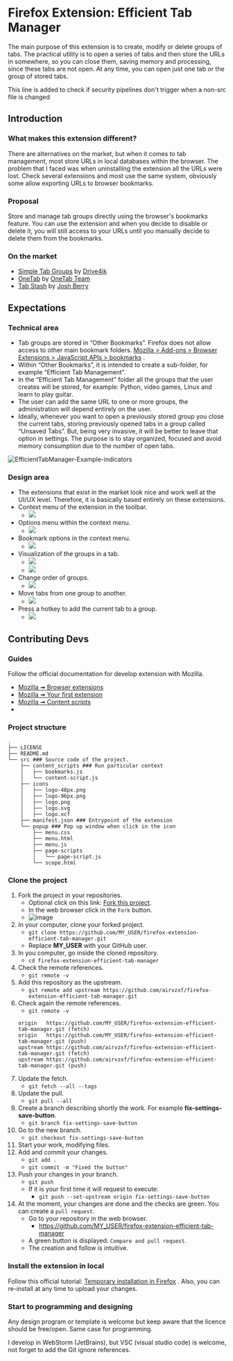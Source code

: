 # Firefox Extension: Efficient Tab Manager

The main purpose of this extension is to create, modify or delete groups of tabs. The practical utility is to open a
series of tabs and then store the URLs in somewhere, so you can close them, saving memory and processing, since these
tabs are not open. At any time, you can open just one tab or the group of stored tabs.

This line is added to check if security pipelines don't trigger when a non-src file is changed

## Introduction

### What makes this extension different?

There are alternatives on the market, but when it comes to tab management, most store URLs in local databases within the
browser. The problem that I faced was when uninstalling the extension all the URLs were lost. Check several extensions
and most use the same system, obviously some allow exporting URLs to browser bookmarks.

### Proposal

Store and manage tab groups directly using the browser's bookmarks feature. You can use the extension and when you
decide to disable or delete it, you will still access to your URLs until you manually decide to delete them from the
bookmarks.

### On the market

- [Simple Tab Groups](https://addons.mozilla.org/en-US/firefox/addon/simple-tab-groups/)
  by [Drive4ik](https://addons.mozilla.org/en-US/firefox/user/1017663/)
- [OneTab](https://addons.mozilla.org/en-US/firefox/addon/onetab/)
  by [OneTab Team](https://addons.mozilla.org/en-US/firefox/user/10945418/)
- [Tab Stash](https://addons.mozilla.org/en-US/firefox/addon/tab-stash/)
  by [Josh Berry](https://addons.mozilla.org/en-US/firefox/user/14084455/)

## Expectations

### Technical area

- Tab groups are stored in “Other Bookmarks”. Firefox does not allow access to other main bookmark folders.
  [Mozilla > Add-ons > Browser Extensions > JavaScript APIs > bookmarks](https://developer.mozilla.org/en-US/docs/Mozilla/Add-ons/WebExtensions/API/bookmarks)
  .
- Within “Other Bookmarks”, it is intended to create a sub-folder, for example “Efficient Tab Management”.
- In the “Efficient Tab Management” folder all the groups that the user creates will be stored, for example: Python,
  video games, Linux and learn to play guitar.
- The user can add the same URL to one or more groups, the administration will depend entirely on the user.
- Ideally, whenever you want to open a previously stored group you close the current tabs, storing previously opened
  tabs in a group called “Unsaved Tabs”. But, being very invasive, it will be better to leave that option in settings.
  The purpose is to stay organized, focused and avoid memory consumption due to the number of open tabs.

![EfficientTabManager-Example-indicators](https://user-images.githubusercontent.com/831380/196868164-bd524005-546f-4591-93be-2fa5b57c5ca3.png)

### Design area

- The extensions that exist in the market look nice and work well at the UI/UX level. Therefore, it is basically based
  entirely on these extensions.
- Context menu of the extension in the toolbar.
    - ![](https://addons.mozilla.org/user-media/previews/full/209/209871.png)
- Options menu within the context menu.
    - ![](https://addons.mozilla.org/user-media/previews/full/209/209872.png)
- Bookmark options in the context menu.
    - ![](https://addons.mozilla.org/user-media/previews/full/209/209879.png)
- Visualization of the groups in a tab.
    - ![](https://addons.mozilla.org/user-media/previews/full/209/209884.png)
    - ![](https://addons.mozilla.org/user-media/previews/full/251/251717.png)
- Change order of groups.
    - ![](https://addons.mozilla.org/user-media/previews/full/209/209887.png)
- Move tabs from one group to another.
    - ![](https://addons.mozilla.org/user-media/previews/full/209/209888.png)
- Press a hotkey to add the current tab to a group.
    - ![](https://addons.mozilla.org/user-media/previews/full/209/209891.png)

## Contributing Devs

### Guides

Follow the official documentation for develop extension with Mozilla.

- [Mozilla ➟ Browser extensions](https://developer.mozilla.org/en-US/docs/Mozilla/Add-ons/WebExtensions)
- [Mozilla ➟ Your first extension](https://developer.mozilla.org/en-US/docs/Mozilla/Add-ons/WebExtensions/Your_first_WebExtension)
- [Mozilla ➟ Content scripts](https://developer.mozilla.org/en-US/docs/Mozilla/Add-ons/WebExtensions/Content_scripts)
-

### Project structure

```text
.
├── LICENSE
├── README.md
└── src ### Source code of the project.
    ├── content_scripts ### Run particular context
    │   ├── bookmarks.js
    │   └── content-script.js
    ├── icons
    │   ├── logo-48px.png
    │   ├── logo-96px.png
    │   ├── logo.png
    │   ├── logo.svg
    │   ├── logo.xcf
    ├── manifest.json ### Entrypoint of the extension
    └── popup ### Pop up window when click in the icon
        ├── menu.css
        ├── menu.html
        ├── menu.js
        ├── page-scripts
        │   └── page-script.js
        └── scope.html
```

### Clone the project

1. Fork the project in your repositories.
    - Optional click on this link:
      [Fork this project](https://github.com/airvzxf/firefox-extension-efficient-tab-manager/fork).
    - In the web browser click in the `Fork` button.
    - ![image](https://user-images.githubusercontent.com/831380/197837331-8411403c-a253-42d3-b360-4ea7623dbf95.png)
2. In your computer, clone your forked project.
    - `git clone https://github.com/MY_USER/firefox-extension-efficient-tab-manager.git`
    - Replace **MY_USER** with your GitHub user.
3. In you computer, go inside the cloned repository.
    - `cd firefox-extension-efficient-tab-manager`
4. Check the remote references.
    - `git remote -v`
5. Add this repository as the upstream.
    - `git remote add upstream https://github.com/airvzxf/firefox-extension-efficient-tab-manager.git`
6. Check again the remote references.
    - `git remote -v`
   ```text
   origin	https://github.com/MY_USER/firefox-extension-efficient-tab-manager.git (fetch)
   origin	https://github.com/MY_USER/firefox-extension-efficient-tab-manager.git (push)
   upstream	https://github.com/airvzxf/firefox-extension-efficient-tab-manager.git (fetch)
   upstream	https://github.com/airvzxf/firefox-extension-efficient-tab-manager.git (push)
   ```
7. Update the fetch.
    - `git fetch --all --tags`
8. Update the pull.
    - `git pull --all`
9. Create a branch describing shortly the work. For example **fix-settings-save-button**.
    - `git branch fix-settings-save-button`
10. Go to the new branch.
    - `git checkout fix-settings-save-button`
11. Start your work, modifying files.
12. Add and commit your changes.
    - `git add .`
    - `git commit -m "Fixed the button"`
13. Push your changes in your branch.
    - `git push`
    - If it is your first time it will request to execute:
        - `git push --set-upstream origin fix-settings-save-button`
14. At the moment, your changes are done and the checks are green. You can create a `pull request`.
    - Go to your repository in the web browser.
        - https://github.com/MY_USER/firefox-extension-efficient-tab-manager
    - A green button is displayed: `Compare and pull request`.
    - The creation and follow is intuitive.

### Install the extension in local

Follow this official tutorial:
[Temporary installation in Firefox](https://extensionworkshop.com/documentation/develop/temporary-installation-in-firefox/)
.
Also, you can re-install at any time to upload your changes.

### Start to programming and designing

Any design program or template is welcome but keep aware that the licence should be free/open. Same case for
programming.

I develop in WebStorm (JetBrains), but VSC (visual studio code) is welcome, not forget to add the Git ignore references.
